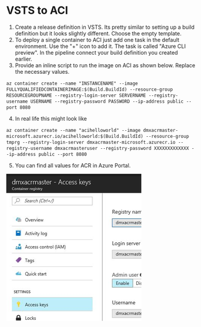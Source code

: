 # VSTS to ACI

1. Create a release definition in VSTS. Its pretty similar to setting up a build definition but it looks slightly different. Choose the empty template.
2.  To deploy a single container to ACI just add one task in the default environment. Use the "+" icon to add it. The task is called "Azure CLI preview". In the pipeline connect your build definition you created earlier.
3. Provide an inline script to run the image on ACI as shown below. Replace the necessary values.
```
az container create --name "INSTANCENAME" --image FULLYQUALIFIEDCONTAINERIMAGE:$(Build.BuildId) --resource-group RESOURCEGROUPNAME --registry-login-server SERVERNAME --registry-username USERNAME --registry-password PASSWORD --ip-address public --port 8080
```
4. In real life this might look like
```
az container create --name "acihelloworld" --image dmxacrmaster-microsoft.azurecr.io/acihelloworld:$(Build.BuildId) --resource-group tmprg --registry-login-server dmxacrmaster-microsoft.azurecr.io --registry-username dmxacrmasteruser --registry-password XXXXXXXXXXXXX --ip-address public --port 8080
```
5. You can find all values for ACR in Azure Portal.

![ACR values](images/acrvalues.jpg)

